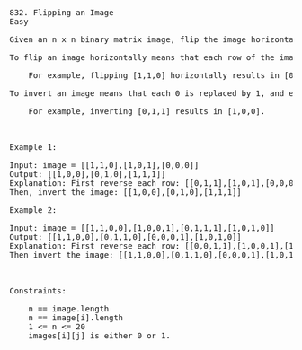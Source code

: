 <pre>
832. Flipping an Image
Easy

Given an n x n binary matrix image, flip the image horizontally, then invert it, and return the resulting image.

To flip an image horizontally means that each row of the image is reversed.

    For example, flipping [1,1,0] horizontally results in [0,1,1].

To invert an image means that each 0 is replaced by 1, and each 1 is replaced by 0.

    For example, inverting [0,1,1] results in [1,0,0].

 

Example 1:

Input: image = [[1,1,0],[1,0,1],[0,0,0]]
Output: [[1,0,0],[0,1,0],[1,1,1]]
Explanation: First reverse each row: [[0,1,1],[1,0,1],[0,0,0]].
Then, invert the image: [[1,0,0],[0,1,0],[1,1,1]]

Example 2:

Input: image = [[1,1,0,0],[1,0,0,1],[0,1,1,1],[1,0,1,0]]
Output: [[1,1,0,0],[0,1,1,0],[0,0,0,1],[1,0,1,0]]
Explanation: First reverse each row: [[0,0,1,1],[1,0,0,1],[1,1,1,0],[0,1,0,1]].
Then invert the image: [[1,1,0,0],[0,1,1,0],[0,0,0,1],[1,0,1,0]]

 

Constraints:

    n == image.length
    n == image[i].length
    1 <= n <= 20
    images[i][j] is either 0 or 1.

</pre>
